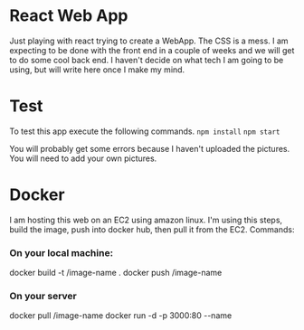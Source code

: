 # React Web App
Just playing with react trying to create a WebApp. The CSS is a mess. I am expecting to be done with the front end in a couple of weeks and we will get to do some cool back end. I haven't decide on what tech I am going to be using, but will write here once I make my mind. 

# Test
To test this app execute the following commands. 
`npm install`
`npm start`

You will probably get some errors because I haven't uploaded the pictures. You will need to add your own pictures. 

# Docker
I am hosting this web on an EC2 using amazon linux. I'm using this steps, build the image, push into docker hub, then pull it from the EC2. Commands:

### On your local machine:

docker build -t <docker-username>/image-name .
docker push <docker-username>/image-name

### On your server

docker pull <docker-username>/image-name
docker run -d -p 3000:80 --name <container-name> <docker-username>